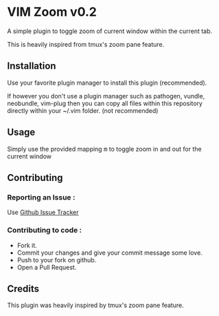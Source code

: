 # VIM Zoom v0.2

A simple plugin to toggle zoom of current window within the current tab.

This is heavily inspired from tmux's zoom pane feature.

## Installation

Use your favorite plugin manager to install this plugin (recommended).

If however you don't use a plugin manager such as pathogen, vundle, neobundle,
vim-plug then you can copy all files within this repository directly within
your ~/.vim folder. (not recommended)

## Usage

Simply use the provided mapping <kbd><C-W>m</kbd> to toggle zoom in and out
for the current window

## Contributing

### Reporting an Issue :

Use <a href="https://github.com/dhruvasagar/vim-zoom/issues">Github Issue
Tracker</a>

### Contributing to code :

- Fork it.
- Commit your changes and give your commit message some love.
- Push to your fork on github.
- Open a Pull Request.

## Credits

This plugin was heavily inspired by tmux's zoom pane feature.
